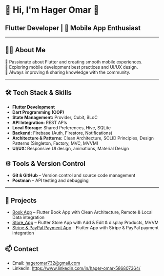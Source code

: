 # 👋 Hi, I'm Hager Omar 🚀
## Flutter Developer | 📱 Mobile App Enthusiast

---

## 👨‍💻 About Me
💙 Passionate about Flutter and creating smooth mobile experiences.  
📱 Exploring mobile development best practices and UI/UX design.  
🌱 Always improving & sharing knowledge with the community.  

---

## 🛠 Tech Stack & Skills
- **Flutter Development**  
- **Dart Programming (OOP)**  
- **State Management:** Provider, Cubit, BLoC  
- **API Integration:** REST APIs  
- **Local Storage:** Shared Preferences, Hive, SQLite  
- **Backend:** Firebase (Auth, Firestore, Notifications)  
- **Architecture & Patterns:** Clean Architecture, SOLID Principles, Design Patterns (Singleton, Factory, MVC, MVVM)  
- **UI/UX:** Responsive UI design, animations, Material Design
  
## ⚙️ Tools & Version Control
- **Git & GitHub** – Version control and source code management  
- **Postman** – API testing and debugging
---

## 📂 Projects
-  [Book App](https://github.com/hageromar00/Bookly_app) – Flutter Book App with Clean Architecture, Remote & Local Data integration
- [Store_App](https://github.com/hageromar00/Store_Application) – Flutter Store App with Add & Edit & display Products, MVVM
- [Stripe & PayPal Payment App](https://github.com/hageromar00/stripe_payment) – Flutter App with Stripe & PayPal payment integration
  

## 📫 Contact
- Email: hageromar732@gmail.com
- LinkedIn: https://www.linkedin.com/in/hager-omar-586807364/
